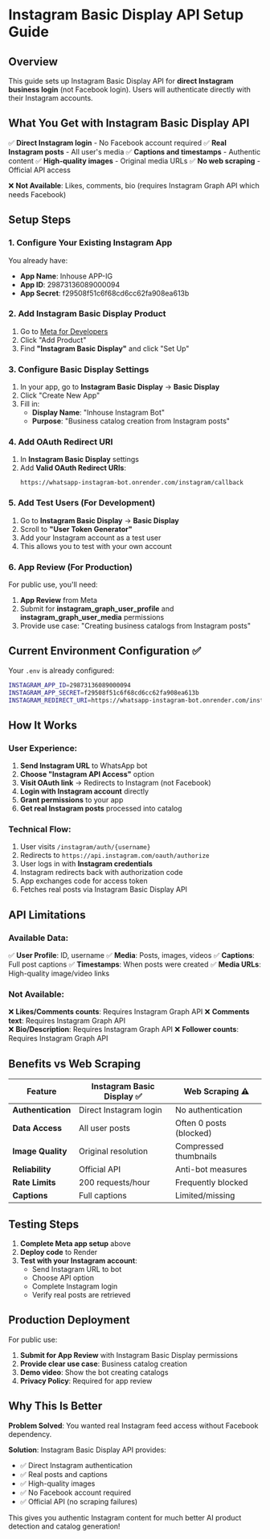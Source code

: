 # Instagram Basic Display API Setup Guide

## Overview
This guide sets up Instagram Basic Display API for **direct Instagram business login** (not Facebook login). Users will authenticate directly with their Instagram accounts.

## What You Get with Instagram Basic Display API
✅ **Direct Instagram login** - No Facebook account required
✅ **Real Instagram posts** - All user's media
✅ **Captions and timestamps** - Authentic content
✅ **High-quality images** - Original media URLs
✅ **No web scraping** - Official API access

❌ **Not Available**: Likes, comments, bio (requires Instagram Graph API which needs Facebook)

## Setup Steps

### 1. Configure Your Existing Instagram App

You already have:
- **App Name**: Inhouse APP-IG
- **App ID**: 29873136089000094
- **App Secret**: f29508f51c6f68cd6cc62fa908ea613b

### 2. Add Instagram Basic Display Product

1. Go to [Meta for Developers](https://developers.facebook.com/apps/29873136089000094)
2. Click "Add Product"
3. Find **"Instagram Basic Display"** and click "Set Up"

### 3. Configure Basic Display Settings

1. In your app, go to **Instagram Basic Display** → **Basic Display**
2. Click "Create New App"
3. Fill in:
   - **Display Name**: "Inhouse Instagram Bot"
   - **Purpose**: "Business catalog creation from Instagram posts"

### 4. Add OAuth Redirect URI

1. In **Instagram Basic Display** settings
2. Add **Valid OAuth Redirect URIs**:
   ```
   https://whatsapp-instagram-bot.onrender.com/instagram/callback
   ```

### 5. Add Test Users (For Development)

1. Go to **Instagram Basic Display** → **Basic Display**
2. Scroll to **"User Token Generator"**
3. Add your Instagram account as a test user
4. This allows you to test with your own account

### 6. App Review (For Production)

For public use, you'll need:
1. **App Review** from Meta
2. Submit for **instagram_graph_user_profile** and **instagram_graph_user_media** permissions
3. Provide use case: "Creating business catalogs from Instagram posts"

## Current Environment Configuration ✅

Your `.env` is already configured:
```bash
INSTAGRAM_APP_ID=29873136089000094
INSTAGRAM_APP_SECRET=f29508f51c6f68cd6cc62fa908ea613b
INSTAGRAM_REDIRECT_URI=https://whatsapp-instagram-bot.onrender.com/instagram/callback
```

## How It Works

### User Experience:
1. **Send Instagram URL** to WhatsApp bot
2. **Choose "Instagram API Access"** option
3. **Visit OAuth link** → Redirects to Instagram (not Facebook)
4. **Login with Instagram account** directly
5. **Grant permissions** to your app
6. **Get real Instagram posts** processed into catalog

### Technical Flow:
1. User visits `/instagram/auth/{username}`
2. Redirects to `https://api.instagram.com/oauth/authorize`
3. User logs in with **Instagram credentials**
4. Instagram redirects back with authorization code
5. App exchanges code for access token
6. Fetches real posts via Instagram Basic Display API

## API Limitations

### Available Data:
✅ **User Profile**: ID, username
✅ **Media**: Posts, images, videos
✅ **Captions**: Full post captions
✅ **Timestamps**: When posts were created
✅ **Media URLs**: High-quality image/video links

### Not Available:
❌ **Likes/Comments counts**: Requires Instagram Graph API
❌ **Comments text**: Requires Instagram Graph API  
❌ **Bio/Description**: Requires Instagram Graph API
❌ **Follower counts**: Requires Instagram Graph API

## Benefits vs Web Scraping

| Feature | Instagram Basic Display ✅ | Web Scraping ⚠️ |
|---------|---------------------------|------------------|
| **Authentication** | Direct Instagram login | No authentication |
| **Data Access** | All user posts | Often 0 posts (blocked) |
| **Image Quality** | Original resolution | Compressed thumbnails |
| **Reliability** | Official API | Anti-bot measures |
| **Rate Limits** | 200 requests/hour | Frequently blocked |
| **Captions** | Full captions | Limited/missing |

## Testing Steps

1. **Complete Meta app setup** above
2. **Deploy code** to Render
3. **Test with your Instagram account**:
   - Send Instagram URL to bot
   - Choose API option
   - Complete Instagram login
   - Verify real posts are retrieved

## Production Deployment

For public use:
1. **Submit for App Review** with Instagram Basic Display permissions
2. **Provide clear use case**: Business catalog creation
3. **Demo video**: Show the bot creating catalogs
4. **Privacy Policy**: Required for app review

## Why This Is Better

**Problem Solved**: You wanted real Instagram feed access without Facebook dependency.

**Solution**: Instagram Basic Display API provides:
- ✅ Direct Instagram authentication
- ✅ Real posts and captions  
- ✅ High-quality images
- ✅ No Facebook account required
- ✅ Official API (no scraping failures)

This gives you authentic Instagram content for much better AI product detection and catalog generation!